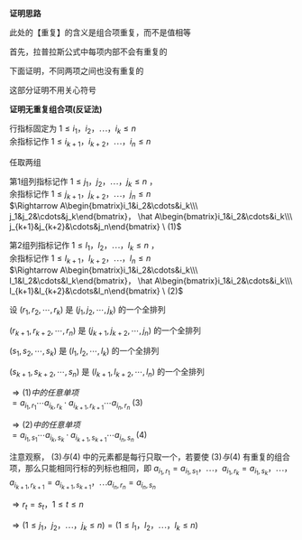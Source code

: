 **证明思路**  
  
此处的【重复】的含义是组合项重复，而不是值相等  
  
首先，拉普拉斯公式中每项内部不会有重复的  
  
下面证明，不同两项之间也没有重复的  
  
这部分证明不用关心符号  
  
**证明无重复组合项(反证法)**  
  
行指标固定为 $1\le i_1，i_2，\cdots，i_k\le n$  
余指标记作 $1\le i_{k+1}，i_{k+2}，\cdots，i_n\le n$  
  
任取两组  
  
第1组列指标记作 $1\le j_1，j_2，\cdots，j_k\le n$ ，  
余指标记作 $1\le j_{k+1}，j_{k+2}，\cdots，j_n\le n$  
$\Rightarrow A\begin{bmatrix}i_1&i_2&\cdots&i_k\\\ j_1&j_2&\cdots&j_k\end{bmatrix}，  
\hat A\begin{bmatrix}i_1&i_2&\cdots&i_k\\\ j_{k+1}&j_{k+2}&\cdots&j_n\end{bmatrix}  
\ (1)$  
  
  
  
第2组列指标记作 $1\le l_1，l_2，\cdots，l_k\le n$ ，  
余指标记作 $1\le l_{k+1}，l_{k+2}，\cdots，l_n\le n$  
$\Rightarrow A\begin{bmatrix}i_1&i_2&\cdots&i_k\\\ l_1&l_2&\cdots&l_k\end{bmatrix}，  
\hat A\begin{bmatrix}i_1&i_2&\cdots&i_k\\\ l_{k+1}&l_{k+2}&\cdots&l_n\end{bmatrix}  
\ (2)$  
  
  
  
设 $(r_1,r_2,\cdots,r_k)$ 是 $(j_1,j_2,\cdots,j_k)$ 的一个全排列  
  
$(r_{k+1},r_{k+2},\cdots,r_n)$ 是 $(j_{k+1},j_{k+2},\cdots,j_n)$ 的一个全排列  
  
$(s_1,s_2,\cdots,s_k)$ 是 $(l_1,l_2,\cdots,l_k)$ 的一个全排列  
  
$(s_{k+1},s_{k+2},\cdots,s_n)$ 是 $(l_{k+1},l_{k+2},\cdots,l_n)$ 的一个全排列  
  
$\Rightarrow(1)中的任意单项$  
$=a_{i_1,r_1}\cdots  
a_{i_k,r_k}\cdot a_{i_{k+1},r_{k+1}}\cdots a_{i_n,r_n}  
\ (3)$  
  
$\Rightarrow(2)中的任意单项$  
$=a_{i_1,s_1}\cdots  
a_{i_k,s_k}\cdot a_{i_{k+1},s_{k+1}}\cdots a_{i_n,s_n}  
\ (4)$  
  
  
  
注意观察， $(3)与(4)$ 中的元素都是每行只取一个，若要使 $(3)与(4)$ 有重复的组合项，那么只能相同行标的列标也相同，即 $a_{i_1,r_1}=a_{i_1,s_1}，\cdots，  
a_{i_1,r_k}=a_{i_1,s_k}，\cdots，$  
$a_{i_{k+1},r_{k+1}}=a_{i_{k+1},s_{k+1}}，\cdots  
a_{i_n,r_n}=a_{i_n,s_n}$  
  
$\Rightarrow r_t=s_t，1\le t\le n$  
  
$\Rightarrow(1\le j_1，j_2，\cdots，j_k\le n)  
=(1\le l_1，l_2，\cdots，l_k\le n)$  
